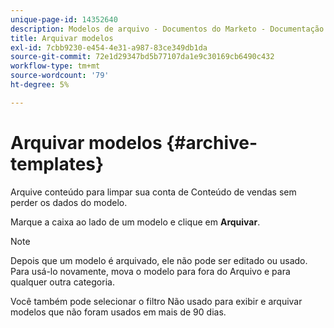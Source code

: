 ```yaml
---
unique-page-id: 14352640
description: Modelos de arquivo - Documentos do Marketo - Documentação do produto
title: Arquivar modelos
exl-id: 7cbb9230-e454-4e31-a987-83ce349db1da
source-git-commit: 72e1d29347bd5b77107da1e9c30169cb6490c432
workflow-type: tm+mt
source-wordcount: '79'
ht-degree: 5%

---
```


# Arquivar modelos {#archive-templates}

Arquive conteúdo para limpar sua conta de Conteúdo de vendas sem perder os dados do modelo.

Marque a caixa ao lado de um modelo e clique em **Arquivar**.

>[!NOTE]
>
>Depois que um modelo é arquivado, ele não pode ser editado ou usado. Para usá-lo novamente, mova o modelo para fora do Arquivo e para qualquer outra categoria.

Você também pode selecionar o filtro Não usado para exibir e arquivar modelos que não foram usados em mais de 90 dias.
